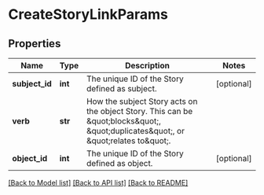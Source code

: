 # CreateStoryLinkParams

## Properties
Name | Type | Description | Notes
------------ | ------------- | ------------- | -------------
**subject_id** | **int** | The unique ID of the Story defined as subject. | [optional] 
**verb** | **str** | How the subject Story acts on the object Story. This can be \&quot;blocks\&quot;, \&quot;duplicates\&quot;, or \&quot;relates to\&quot;. | 
**object_id** | **int** | The unique ID of the Story defined as object. | [optional] 

[[Back to Model list]](../README.md#documentation-for-models) [[Back to API list]](../README.md#documentation-for-api-endpoints) [[Back to README]](../README.md)

